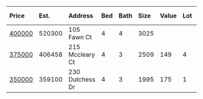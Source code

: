 | Price                                                                           | Est.   | Address         | Bed | Bath | Size | Value | Lot | Lot Unit   | Year | HOA | Open |
| :------------------------------------------------------------------------------ | :----- | :-------------- | :-- | :--- | :--- | :---- | :-- | :--------- | :--- | :-- | :--- |
| [400000](https://www.movoto.com/home/105-fawn-ct-cary-nc-27513-413_2336095)     | 520300 | 105 Fawn Ct     | 4   | 4    | 3025 |       |     |            |      |     |      |
| [375000](https://www.movoto.com/home/215-mccleary-ct-cary-nc-27513-413_2336366) | 406458 | 215 Mccleary Ct | 4   | 3    | 2509 | 149   | 4   | 9583 Sqft  | 1996 | 13  |      |
| [350000](https://www.movoto.com/home/230-dutchess-dr-cary-nc-27513-413_2337214) | 359100 | 230 Dutchess Dr | 4   | 3    | 1995 | 175   | 1   | 0.30 Acres | 1996 | 0   |      |